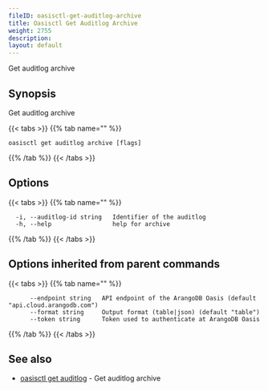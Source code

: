 ```yaml
---
fileID: oasisctl-get-auditlog-archive
title: Oasisctl Get Auditlog Archive
weight: 2755
description: 
layout: default
---
```

Get auditlog archive

## Synopsis

Get auditlog archive

{{< tabs >}}
{{% tab name="" %}}
```
oasisctl get auditlog archive [flags]
```
{{% /tab %}}
{{< /tabs >}}

## Options

{{< tabs >}}
{{% tab name="" %}}
```
  -i, --auditlog-id string   Identifier of the auditlog
  -h, --help                 help for archive
```
{{% /tab %}}
{{< /tabs >}}

## Options inherited from parent commands

{{< tabs >}}
{{% tab name="" %}}
```
      --endpoint string   API endpoint of the ArangoDB Oasis (default "api.cloud.arangodb.com")
      --format string     Output format (table|json) (default "table")
      --token string      Token used to authenticate at ArangoDB Oasis
```
{{% /tab %}}
{{< /tabs >}}

## See also

* [oasisctl get auditlog](oasisctl-get-auditlog)	 - Get auditlog archive

